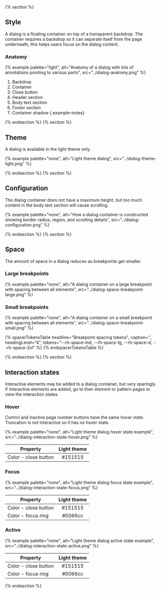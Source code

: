 {% section %}

## Style

A dialog is a floating container on top of a transparent backdrop. The container requires a backdrop so it can separate itself from the page underneath, this helps users focus on the dialog content.

### Anatomy

{% example palette="light",
           alt="Anatomy of a dialog with lots of annotations pointing to various parts",
           src="../dialog-anatomy.png" %}

1. Backdrop
2. Container
3. Close button
4. Header section
5. Body text section
6. Footer section
7. Container shadow
   {.example-notes}

{% endsection %}
{% section %}

## Theme

A dialog is available in the light theme only.

{% example palette="none",
           alt="Light theme dialog",
           src="../dialog-theme-light.png" %}

{% endsection %}
{% section %}

## Configuration

The dialog container does not have a maximum height, but too much content in the body text section will cause scrolling.

{% example palette="none",
           alt="How a dialog container is constructed showing border radius, region, and scrolling details",
           src="../dialog-configuration.png" %}

{% endsection %}
{% section %}

## Space

The amount of space in a dialog reduces as breakpoints get smaller.
### Large breakpoints

{% example palette="none",
           alt="A dialog container on a large breakpoint with spacing between all elements",
           src="../dialog-space-breakpoint-large.png" %}

### Small breakpoints

{% example palette="none",
           alt="A dialog container on a small breakpoint with spacing between all elements",
           src="../dialog-space-breakpoint-small.png" %}

{% spacerTokensTable 
    headline="Breakpoint spacing tokens",
    caption='',
    headingLevel="4",
    tokens="--rh-space-md, --rh-space-lg,  --rh-space-xl, --rh-space-2xl" %}
{% endspacerTokensTable %}

{% endsection %}
{% section %}

## Interaction states

Interactive elements may be added to a dialog container, but very sparingly. If interactive elements are added, go to their element or pattern pages to view the interaction states.

### Hover

Control and inactive page number buttons have the same hover state. Truncation is not interactive so it has no hover state.

{% example palette="none",
           alt="Light theme dialog hover state example",
           src="../dialog-interaction-state-hover.png" %}

| Property             | Light theme |
| -------------------- | :---------: |
| Color - close button |   #151515   |

### Focus

{% example palette="none",
           alt="Light theme dialog focus state example",
           src="../dialog-interaction-state-focus.png" %}

| Property             | Light theme |
| -------------------- | :---------: |
| Color - close button |   #151515   |
| Color - focus ring   |   #0066cc   |

### Active

{% example palette="none",
           alt="Light theme dialog active state example",
           src="../dialog-interaction-state-active.png" %}

| Property             | Light theme |
| -------------------- | :---------: |
| Color - close button |   #151515   |
| Color - focus ring   |   #0066cc   |

{% endsection %}
